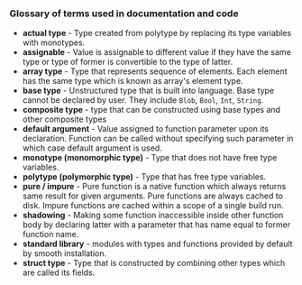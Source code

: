 
### Glossary of terms used in documentation and code

 - __actual type__ - Type created from polytype by replacing its type variables with monotypes.
 - __assignable__ - Value is assignable to different value if they have the same type
   or type of former is convertible to the type of latter.
 - __array type__ - Type that represents sequence of elements.
   Each element has the same type which is known as array's element type.
 - __base type__ - Unstructured type that is built into language.
   Base type cannot be declared by user.
   They include `Blob`, `Bool`, `Int`, `String`.
  - __composite type__ - type that can be constructed using base types and other composite types
  - __default argument__ - Value assigned to function parameter upon its declaration.
   Function can be called without specifying such parameter in which case default argument is used.
 - __monotype (monomorphic type)__ - Type that does not have free type variables.
 - __polytype (polymorphic type)__ - Type that has free type variables.
 - __pure / impure__ - Pure function is a native function which always returns same result for
   given arguments.
   Pure functions are always cached to disk.
   Impure functions are cached within a scope of a single build run.
 - __shadowing__ - Making some function inaccessible inside other function body
   by declaring latter with a parameter that has name equal to former function name.
 - __standard library__ - modules with types and functions provided by default
   by smooth installation.
 - __struct type__ - Type that is constructed by combining other types which are called its fields.
